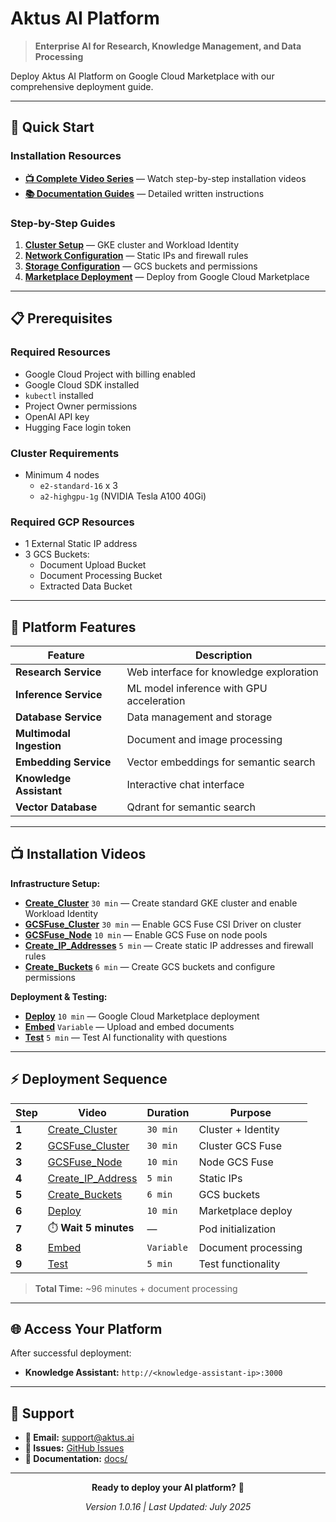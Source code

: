 # Aktus AI Platform
> **Enterprise AI for Research, Knowledge Management, and Data Processing**

Deploy Aktus AI Platform on Google Cloud Marketplace with our comprehensive deployment guide.

---

## 🚀 Quick Start

### Installation Resources
- **[📺 Complete Video Series](docs/installation-video.md)** — Watch step-by-step installation videos
- **[📚 Documentation Guides](docs/)** — Detailed written instructions

### Step-by-Step Guides
1. **[Cluster Setup](docs/cluster-setup.md)** — GKE cluster and Workload Identity
2. **[Network Configuration](docs/network-configuration.md)** — Static IPs and firewall rules  
3. **[Storage Configuration](docs/storage-configuration.md)** — GCS buckets and permissions
4. **[Marketplace Deployment](docs/marketplace-deployment.md)** — Deploy from Google Cloud Marketplace

---

## 📋 Prerequisites

### Required Resources
- Google Cloud Project with billing enabled
- Google Cloud SDK installed
- `kubectl` installed
- Project Owner permissions
- OpenAI API key
- Hugging Face login token

### Cluster Requirements
- Minimum 4 nodes
  - `e2-standard-16` x 3
  - `a2-highgpu-1g` (NVIDIA Tesla A100 40Gi)


### Required GCP Resources
- 1 External Static IP address
- 3 GCS Buckets:
  - Document Upload Bucket
  - Document Processing Bucket
  - Extracted Data Bucket

---

## 🎯 Platform Features

| Feature | Description |
|---------|-------------|
| **Research Service** | Web interface for knowledge exploration |
| **Inference Service** | ML model inference with GPU acceleration |
| **Database Service** | Data management and storage |
| **Multimodal Ingestion** | Document and image processing |
| **Embedding Service** | Vector embeddings for semantic search |
| **Knowledge Assistant** | Interactive chat interface |
| **Vector Database** | Qdrant for semantic search |

---

## 📺 Installation Videos

**Infrastructure Setup:**
- **[Create_Cluster](https://drive.google.com/file/d/1jN72wLWiD_R-nyb-ry0W6oLpD9LY16Rv/view?usp=sharing)** `30 min` — Create standard GKE cluster and enable Workload Identity
- **[GCSFuse_Cluster](https://drive.google.com/file/d/19wrUxLJXTvxQqUjrmbE3bfO3EHhNuvZh/view?usp=sharing)** `30 min` — Enable GCS Fuse CSI Driver on cluster
- **[GCSFuse_Node](https://drive.google.com/file/d/1z2T3Al1JHzTSJB_VwrAz7C1XL636UfQw/view?usp=sharing)** `10 min` — Enable GCS Fuse on node pools
- **[Create_IP_Addresses](https://drive.google.com/file/d/1p-TYGfNnmxeVhxobTVmoXr5i7H9w-OZP/view?usp=sharing)** `5 min` — Create static IP addresses and firewall rules
- **[Create_Buckets](https://drive.google.com/file/d/194XKRYR4rNB7rdlhfhMxtLPWRdEgJKd1/view?usp=sharing)** `6 min` — Create GCS buckets and configure permissions

**Deployment & Testing:**
- **[Deploy](https://drive.google.com/file/d/1Hz256McmAUep-yTbBIa0vW2W_aRTCxUK/view?usp=sharing)** `10 min` — Google Cloud Marketplace deployment
- **[Embed](https://drive.google.com/file/d/1_rlsF6Sequa8Mcf3NKY0yoXKZWTXZ8-o/view?usp=sharing)** `Variable` — Upload and embed documents
- **[Test](https://drive.google.com/file/d/1Vg5s7XBMkC2RF_xlPcRpUUaxW-G7F8em/view?usp=sharing)** `5 min` — Test AI functionality with questions

---

## ⚡ Deployment Sequence

| Step | Video | Duration | Purpose |
|------|-------|----------|---------|
| **1** | [Create_Cluster](https://drive.google.com/file/d/1jN72wLWiD_R-nyb-ry0W6oLpD9LY16Rv/view?usp=sharing) | `30 min` | Cluster + Identity |
| **2** | [GCSFuse_Cluster](https://drive.google.com/file/d/19wrUxLJXTvxQqUjrmbE3bfO3EHhNuvZh/view?usp=sharing) | `30 min` | Cluster GCS Fuse |
| **3** | [GCSFuse_Node](https://drive.google.com/file/d/1z2T3Al1JHzTSJB_VwrAz7C1XL636UfQw/view?usp=sharing) | `10 min` | Node GCS Fuse |
| **4** | [Create_IP_Address](https://drive.google.com/file/d/1p-TYGfNnmxeVhxobTVmoXr5i7H9w-OZP/view?usp=sharing) | `5 min` | Static IPs |
| **5** | [Create_Buckets](https://drive.google.com/file/d/194XKRYR4rNB7rdlhfhMxtLPWRdEgJKd1/view?usp=sharing) | `6 min` | GCS buckets |
| **6** | [Deploy](https://drive.google.com/file/d/1Hz256McmAUep-yTbBIa0vW2W_aRTCxUK/view?usp=sharing) | `10 min` | Marketplace deploy |
| **7** | ⏱️ **Wait 5 minutes** | — | Pod initialization |
| **8** | [Embed](https://drive.google.com/file/d/1_rlsF6Sequa8Mcf3NKY0yoXKZWTXZ8-o/view?usp=sharing) | `Variable` | Document processing |
| **9** | [Test](https://drive.google.com/file/d/1Vg5s7XBMkC2RF_xlPcRpUUaxW-G7F8em/view?usp=sharing) | `5 min` | Test functionality |

> **Total Time:** ~96 minutes + document processing

---

## 🌐 Access Your Platform

After successful deployment:

- **Knowledge Assistant:** `http://<knowledge-assistant-ip>:3000`

---

## 💬 Support

- **📧 Email:** [support@aktus.ai](mailto:support@aktus.ai)
- **🐛 Issues:** [GitHub Issues](https://github.com/aktus-ai/aktus-platform-gcp-marketplace/issues)
- **📖 Documentation:** [docs/](docs/)

---

<div align="center">

**Ready to deploy your AI platform?** 🚀

*Version 1.0.16 | Last Updated: July 2025*

</div>
